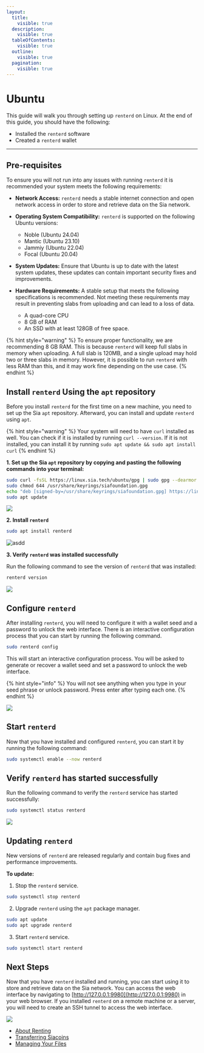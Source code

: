```yaml
---
layout:
  title:
    visible: true
  description:
    visible: true
  tableOfContents:
    visible: true
  outline:
    visible: true
  pagination:
    visible: true
---
```


# Ubuntu

This guide will walk you through setting up `renterd` on Linux. At the end of this guide, you should have the following:

* Installed the `renterd` software
* Created a `renterd` wallet

---


## Pre-requisites

To ensure you will not run into any issues with running `renterd` it is recommended your system meets the following requirements:

* **Network Access:** `renterd` needs a stable internet connection and open network access in order to store and retrieve data on the Sia network.

* **Operating System Compatibility:** `renterd` is supported on the following Ubuntu versions:
	- Noble (Ubuntu 24.04)
	- Mantic (Ubuntu 23.10)
	- Jammiy (Ubuntu 22.04)
	- Focal (Ubuntu 20.04)
	

* **System Updates:** Ensure that Ubuntu is up to date with the latest system updates, these updates can contain important security fixes and improvements.

* **Hardware Requirements:** A stable setup that meets the following specifications is recommended. Not meeting these requirements may result in preventing slabs from uploading and can lead to a loss of data.
  - A quad-core CPU
  - 8 GB of RAM
  - An SSD with at least 128GB of free space.

{% hint style="warning" %}
To ensure proper functionality, we are recommending 8 GB RAM. This is because `renterd` will keep full slabs in memory when uploading. A full slab is 120MB, and a single upload may hold two or three slabs in memory. However, it is possible to run `renterd` with less RAM than this, and it may work fine depending on the use case.
{% endhint %}

## Install `renterd` Using the `apt` repository

Before you install `renterd` for the first time on a new machine, you need to set up the Sia `apt` repository. Afterward, you can install and update `renterd` using `apt`.

{% hint style="warning" %}
Your system will need to have `curl` installed as well. You can check if it is installed by running `curl --version`. If it is not installed, you can install it by running `sudo apt update && sudo apt install curl`
{% endhint %}

**1. Set up the Sia `apt` repository by copying and pasting the following commands into your terminal:**

```sh
sudo curl -fsSL https://linux.sia.tech/ubuntu/gpg | sudo gpg --dearmor -o /usr/share/keyrings/siafoundation.gpg
sudo chmod 644 /usr/share/keyrings/siafoundation.gpg
echo "deb [signed-by=/usr/share/keyrings/siafoundation.gpg] https://linux.sia.tech/ubuntu $(. /etc/os-release && echo "$VERSION_CODENAME") main" | sudo tee /etc/apt/sources.list.d/siafoundation.list
sudo apt update
```

![](../../../.gitbook/assets/renterd-screenshots/install/linux/ubuntu/01-renterd-ubuntu-apt-repo.png)

**2. Install `renterd`**
```sh
sudo apt install renterd
```

![asdd](../../../.gitbook/assets/renterd-screenshots/install/linux/ubuntu/02-renterd-ubuntu-apt-install.png)

**3. Verify `renterd` was installed successfully**

Run the following command to see the version of `renterd` that was installed:

```sh
renterd version
```

![](../../../.gitbook/assets/renterd-screenshots/install/linux/ubuntu/03-renterd-ubuntu-version.png)

## Configure `renterd`

After installing `renterd`, you will need to configure it with a wallet seed and a password to unlock the web interface. There is an interactive configuration process that you can start by running the following command.

```sh
sudo renterd config
```

This will start an interactive configuration process. You will be asked to generate or recover a wallet seed and set a password to unlock the web interface.

{% hint style="info" %}
You will not see anything when you type in your seed phrase or unlock password. Press enter after typing each one.
{% endhint %}

![](../../../.gitbook/assets/renterd-screenshots/install/linux/ubuntu/04-renterd-ubuntu-config.png)

## Start `renterd`

Now that you have installed and configured `renterd`, you can start it by running the following command:

```sh
sudo systemctl enable --now renterd
```

## Verify `renterd` has started successfully

Run the following command to verify the `renterd` service has started successfully:

```sh
sudo systemctl status renterd
```

![](../../../.gitbook/assets/renterd-screenshots/install/linux/ubuntu/05-renterd-ubuntu-status.png)

## Updating `renterd`

New versions of `renterd` are released regularly and contain bug fixes and performance improvements.

**To update:**

1. Stop the `renterd` service.
```sh
sudo systemctl stop renterd
```

2. Upgrade `renterd` using the `apt` package manager.
```sh
sudo apt update
sudo apt upgrade renterd
```

3. Start `renterd` service.
```sh
sudo systemctl start renterd
```

## Next Steps

Now that you have `renterd` installed and running, you can start using it to store and retrieve data on the Sia network. You can access the web interface by navigating to [http://127.0.0.1:9980](http://127.0.0.1:9980) in your web browser. If you installed `renterd` on a remote machine or a server, you will need to create an SSH tunnel to access the web interface.

![](../../../.gitbook/assets/renterd-screenshots\ui\01-renterd-login.png)

- [About Renting](../../about-renting.md)
- [Transferring Siacoins](../../transferring-siacoins.md)
- [Managing Your Files](../../renting-storage/managing-your-files.md)
